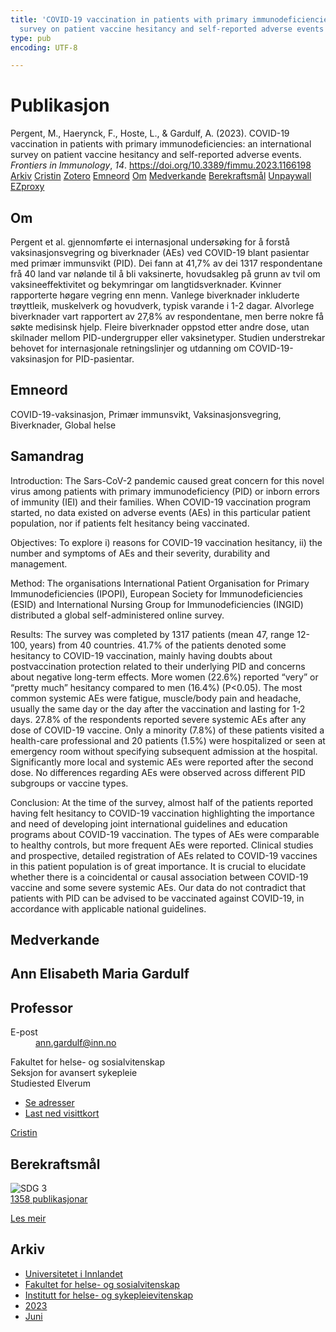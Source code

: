 ```yaml
---
title: 'COVID-19 vaccination in patients with primary immunodeficiencies: an international
  survey on patient vaccine hesitancy and self-reported adverse events'
type: pub
encoding: UTF-8

---
```

<h1>Publikasjon</h1>
<article id="csl-bib-container-PMC6KRTV" class="csl-bib-container">
  <div class="csl-bib-body"> <div class="csl-entry">Pergent, M., Haerynck, F., Hoste, L., &#38; Gardulf, A. (2023). COVID-19 vaccination in patients with primary immunodeficiencies: an international survey on patient vaccine hesitancy and self-reported adverse events. <i>Frontiers in Immunology</i>, <i>14</i>. <a href="https://doi.org/10.3389/fimmu.2023.1166198">https://doi.org/10.3389/fimmu.2023.1166198</a></div> </div>
  <div class="csl-bib-buttons">
    <a href="#taxonomy-article-PMC6KRTV" alt="archive" class="csl-bib-button">Arkiv</a>
    <a href="https://app.cristin.no/results/show.jsf?id=2153815" alt="Cristin" class="csl-bib-button">Cristin</a>
    <a href="http://zotero.org/groups/5881554/items/PMC6KRTV" alt="Zotero" class="csl-bib-button">Zotero</a>
    <a href="#keywords-article-PMC6KRTV" alt="keywords" class="csl-bib-button">Emneord</a>
    <a href="#about-article-PMC6KRTV" alt="about_pub" class="csl-bib-button">Om</a>
    <a href="#contributors-article-PMC6KRTV" alt="contributors" class="csl-bib-button">Medverkande</a>
    <a href="#sdg-article-PMC6KRTV" alt="sdg" class="csl-bib-button">Berekraftsmål</a>
    <a href="https://www.frontiersin.org/articles/10.3389/fimmu.2023.1166198/pdf" alt="Unpaywall" class="csl-bib-button">Unpaywall</a>
    <a href="https://www.frontiersin.org/articles/10.3389/fimmu.2023.1166198/pdf" alt="EZproxy" class="csl-bib-button">EZproxy</a>
  </div>
  <div id="csl-bib-meta-container-PMC6KRTV"></div>
</article>
<div id="csl-bib-meta-PMC6KRTV" class="csl-bib-meta">
  <article id="about-article-PMC6KRTV" class="about_pub-article">
    <h1>Om</h1>
    Pergent et al. gjennomførte ei internasjonal undersøking for å forstå vaksinasjonsvegring og biverknader (AEs) ved COVID-19 blant pasientar med primær immunsvikt (PID). Dei fann at 41,7% av dei 1317 respondentane frå 40 land var nølande til å bli vaksinerte, hovudsakleg på grunn av tvil om vaksineeffektivitet og bekymringar om langtidsverknader. Kvinner rapporterte høgare vegring enn menn. Vanlege biverknader inkluderte trøyttleik, muskelverk og hovudverk, typisk varande i 1-2 dagar. Alvorlege biverknader vart rapportert av 27,8% av respondentane, men berre nokre få søkte medisinsk hjelp. Fleire biverknader oppstod etter andre dose, utan skilnader mellom PID-undergrupper eller vaksinetyper. Studien understrekar behovet for internasjonale retningslinjer og utdanning om COVID-19-vaksinasjon for PID-pasientar.
  </article>
  <article id="keywords-article-PMC6KRTV" class="keywords-article">
    <h1>Emneord</h1>
    COVID-19-vaksinasjon, Primær immunsvikt, Vaksinasjonsvegring, Biverknader, Global helse
  </article>
  <article id="abstract-article-PMC6KRTV" class="abstract-article">
    <h1>Samandrag</h1>
    Introduction: The Sars-CoV-2 pandemic caused great concern for this novel virus among patients with primary immunodeficiency (PID) or inborn errors of immunity (IEI) and their families. When COVID-19 vaccination program started, no data existed on adverse events (AEs) in this particular patient population, nor if patients felt hesitancy being vaccinated. 
 
Objectives: To explore i) reasons for COVID-19 vaccination hesitancy, ii) the number and symptoms of AEs and their severity, durability and management. 
 
Method: The organisations International Patient Organisation for Primary Immunodeficiencies (IPOPI), European Society for Immunodeficiencies (ESID) and International Nursing Group for Immunodeficiencies (INGID) distributed a global self-administered online survey. 
 
Results: The survey was completed by 1317 patients (mean 47, range 12-100, years) from 40 countries. 41.7% of the patients denoted some hesitancy to COVID-19 vaccination, mainly having doubts about postvaccination protection related to their underlying PID and concerns about negative long-term effects. More women (22.6%) reported “very” or “pretty much” hesitancy compared to men (16.4%) (P<0.05). The most common systemic AEs were fatigue, muscle/body pain and headache, usually the same day or the day after the vaccination and lasting for 1-2 days. 27.8% of the respondents reported severe systemic AEs after any dose of COVID-19 vaccine. Only a minority (7.8%) of these patients visited a health-care professional and 20 patients (1.5%) were hospitalized or seen at emergency room without specifying subsequent admission at the hospital. Significantly more local and systemic AEs were reported after the second dose. No differences regarding AEs were observed across different PID subgroups or vaccine types. 
 
Conclusion: At the time of the survey, almost half of the patients reported having felt hesitancy to COVID-19 vaccination highlighting the importance and need of developing joint international guidelines and education programs about COVID-19 vaccination. The types of AEs were comparable to healthy controls, but more frequent AEs were reported. Clinical studies and prospective, detailed registration of AEs related to COVID-19 vaccines in this patient population is of great importance. It is crucial to elucidate whether there is a coincidental or causal association between COVID-19 vaccine and some severe systemic AEs. Our data do not contradict that patients with PID can be advised to be vaccinated against COVID-19, in accordance with applicable national guidelines.
  </article>
  <article id="contributors-article-PMC6KRTV" class="contributors-article">
    <h1>Medverkande</h1>
    <div class="personas"> <div class="vrtx-hinn-person-card"> <div class="photo"> <i class="lar la-user-circle missing-person"></i> </div> <div class="info"> <hgroup><h1>Ann Elisabeth Maria Gardulf</h1> <h2>Professor</h2> </hgroup><dl> <dt>E-post</dt> <dd> <a href="mailto:ann.gardulf@inn.no">ann.gardulf@inn.no</a> </dd> </dl> <p> Fakultet for helse- og sosialvitenskap<br> Seksjon for avansert sykepleie<br> Studiested Elverum </p> <ul class="vrtx-hinn-links"> <li><a href="https://www.inn.no/finn-en-ansatt/ann-gardulf.html#vrtx-hinn-addresses">Se adresser</a></li> <li><a href="https://www.inn.no/finn-en-ansatt/ann-gardulf.html?vrtx=vcf">Last ned visittkort</a></li> </ul> </div> </div> <a href="https://app.cristin.no/persons/show.jsf?id=1318305" alt="Cristin URL" class="personas-cristin">Cristin</a> </div>
  </article>
  <article id="sdg-article-PMC6KRTV" class="sdg-article">
    <h1>Berekraftsmål</h1>
    <div class="sdg-container"><div id="sdg3" class="sdg">
        <img src="{{< params subfolder >}}images/sdg/sdg03_nn.png" class="image" alt="SDG 3">
        <div class="sdg-overlay">
          <a href="/nn/archive/?key=?sdg=3#archive" class="sdg-publication-count"><span>1358</span> publikasjonar</a>
          <p><a href="https://fn.no/om-fn/fns-baerekraftsmaal/god-helse-og-livskvalitet?lang=nno-NO" class="sdg-read-more">Les meir</a></p>
        </div>
      </div></div>
  </article>
  <article id="taxonomy-article-PMC6KRTV" class="taxonomy-article">
    <h1>Arkiv</h1>
    <ul>
      <li>
        <a href="/nn/archive/?key=3DCRN523">Universitetet i Innlandet</a>
      </li>
      <li>
        <a href="/nn/archive/?key=IDKFS3MX">Fakultet for helse- og sosialvitenskap</a>
      </li>
      <li>
        <a href="/nn/archive/?key=GTV4ECMZ">Institutt for helse- og sykepleievitenskap</a>
      </li>
      <li>
        <a href="/nn/archive/?key=RX9SDGSP">2023</a>
      </li>
      <li>
        <a href="/nn/archive/?key=P5A3NJWC">Juni</a>
      </li>
    </ul>
  </article>
</div>
